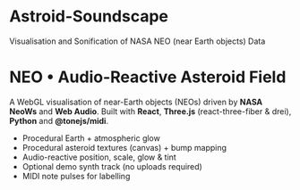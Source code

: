 # Astroid-Soundscape
Visualisation and Sonification of NASA NEO (near Earth objects) Data
# NEO • Audio-Reactive Asteroid Field

A WebGL visualisation of near-Earth objects (NEOs) driven by **NASA NeoWs** and **Web Audio**.
Built with **React**, **Three.js** (react-three-fiber & drei), **Python** and **@tonejs/midi**.

- Procedural Earth + atmospheric glow
- Procedural asteroid textures (canvas) + bump mapping
- Audio-reactive position, scale, glow & tint
- Optional demo synth track (no uploads required)
- MIDI note pulses for labelling
